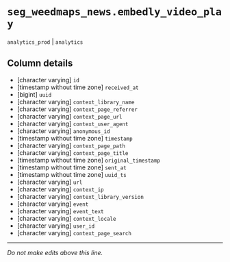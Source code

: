 # `seg_weedmaps_news.embedly_video_play`
`analytics_prod` | `analytics`

## Column details
* [character varying] `id`
* [timestamp without time zone] `received_at`
* [bigint]    `uuid`
* [character varying] `context_library_name`
* [character varying] `context_page_referrer`
* [character varying] `context_page_url`
* [character varying] `context_user_agent`
* [character varying] `anonymous_id`
* [timestamp without time zone] `timestamp`
* [character varying] `context_page_path`
* [character varying] `context_page_title`
* [timestamp without time zone] `original_timestamp`
* [timestamp without time zone] `sent_at`
* [timestamp without time zone] `uuid_ts`
* [character varying] `url`
* [character varying] `context_ip`
* [character varying] `context_library_version`
* [character varying] `event`
* [character varying] `event_text`
* [character varying] `context_locale`
* [character varying] `user_id`
* [character varying] `context_page_search`

-------------------------------------------------------------------------------
*Do not make edits above this line.*
